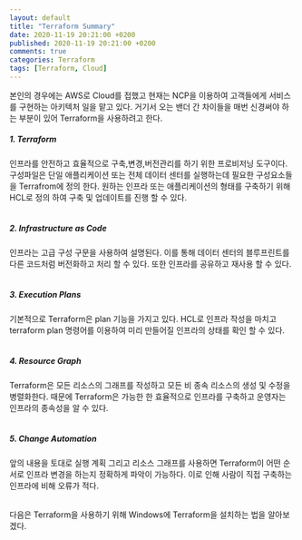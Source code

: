 ```yaml
---
layout: default
title: "Terraform Summary"
date: 2020-11-19 20:21:00 +0200
published: 2020-11-19 20:21:00 +0200
comments: true
categories: Terraform
tags: [Terraform, Cloud]
---
```

본인의 경우에는 AWS로 Cloud를 접했고 현재는 NCP을 이용하여 고객들에게 서비스를 구현하는 아키텍처 일을 맡고 있다. 거기서 오는 밴더 간 차이들을 매번 신경써야 하는 부분이 있어 Terraform을 사용하려고 한다.

<!--more-->

##### 1. Terraform<br/>

인프라를 안전하고 효율적으로 구축,변경,버전관리를 하기 위한 프로비저닝 도구이다.
구성파일은 단일 애플리케이션 또는 전체 데이터 센터를 실행하는데 필요한 구성요소들을 Terrafrom에 정의 한다.
원하는 인프라 또는 애플리케이션의 형태를 구축하기 위해 HCL로 정의 하여 구축 및 업데이트를 진행 할 수 있다.
<br/>
<br/>

##### 2. Infrastructure as Code<br/>
인프라는 고급 구성 구문을 사용하여 설명된다. 
이를 통해 데이터 센터의 블루프린트를 다른 코드처럼 버전화하고 처리 할 수 ​​있다. 
또한 인프라를 공유하고 재사용 할 수 있다.
<br/>
<br/>

##### 3. Execution Plans<br/>

기본적으로 Terraform은 plan 기능을 가지고 있다.
HCL로 인프라 작성을 마치고 terraform plan 명령어를 이용하여 미리 만들어질 인프라의 상태를 확인 할 수 있다.
<br/>
<br/>

##### 4. Resource Graph<br/>

Terraform은 모든 리소스의 그래프를 작성하고 모든 비 종속 리소스의 생성 및 수정을 병렬화한다.
때문에 Terraform은 가능한 한 효율적으로 인프라를 구축하고 운영자는 인프라의 종속성을 알 수 있다.
<br/>
<br/>

##### 5. Change Automation<br/>

앞의 내용을 토대로 실행 계획 그리고 리소스 그래프를 사용하면 Terraform이 어떤 순서로 인프라 변경을 하는지 정확하게 파악이 가능하다.
이로 인해 사람이 직접 구축하는 인프라에 비해 오류가 적다.
<br/>
<br/>


다음은 Terraform을 사용하기 위해 Windows에 Terraform을 설치하는 법을 알아보겠다.
